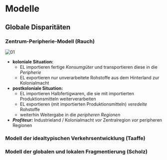 # Modelle

## Globale Disparitäten

### Zentrum-Peripherie-Modell (Rauch)
![01](https://i.imgur.com/jrIviOw.jpg)

- **koloniale Situation:**
	- EL importieren fertige *Konsumgüter* und transportieren diese in die *Peripherie*
	- EL exportieren nur unverarbeitete Rohstoffe aus dem Hinterland zur Kolonialmacht
- **postkoloniale Situation:**
	- EL importieren Halbfertigwaren, die sie mit importierten Produktionsmitteln weiterverarbeiten
	- EL exportieren (mit importierten Produktionsmitteln) *veredelte* Rohstoffe
	- weiterhin Weitergabe in die *peripheren Regionen*
- ***Profiteur:*** Industrieland / Kolonialmacht *vor* Zentralregion *vor* peripheren Regionen

### Modell der idealtypischen Verkehrsentwicklung (Taaffe)

### Modell der globalen und lokalen Fragmentierung (Scholz)
<!--stackedit_data:
eyJoaXN0b3J5IjpbLTE4MTUwNzUyMzcsMTY1NTkwOTA0NywzND
U3MTc1NjZdfQ==
-->
